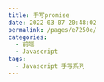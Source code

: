 ```yaml
---
title: 手写promise
date: 2022-03-07 20:48:02
permalink: /pages/e7250e/
categories:
  - 前端
  - Javascript
tags:
  - Javascript 手写系列
---
```

